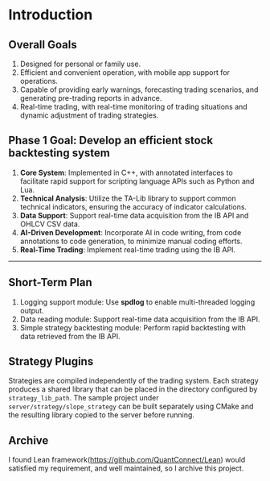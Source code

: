 # Introduction

## Overall Goals

1. Designed for personal or family use.
2. Efficient and convenient operation, with mobile app support for operations.
3. Capable of providing early warnings, forecasting trading scenarios, and generating pre-trading reports in advance.
4. Real-time trading, with real-time monitoring of trading situations and dynamic adjustment of trading strategies.

## Phase 1 Goal: Develop an efficient stock backtesting system

1. **Core System**: Implemented in C++, with annotated interfaces to facilitate rapid support for scripting language APIs such as Python and Lua.
2. **Technical Analysis**: Utilize the TA-Lib library to support common technical indicators, ensuring the accuracy of indicator calculations.
3. **Data Support**: Support real-time data acquisition from the IB API and OHLCV CSV data.
4. **AI-Driven Development**: Incorporate AI in code writing, from code annotations to code generation, to minimize manual coding efforts.
5. **Real-Time Trading**: Implement real-time trading using the IB API.

---

## Short-Term Plan

1. Logging support module: Use **spdlog** to enable multi-threaded logging output.
2. Data reading module: Support real-time data acquisition from the IB API.
3. Simple strategy backtesting module: Perform rapid backtesting with data retrieved from the IB API.

## Strategy Plugins

Strategies are compiled independently of the trading system. Each strategy
produces a shared library that can be placed in the directory configured by
`strategy_lib_path`. The sample project under `server/strategy/slope_strategy`
can be built separately using CMake and the resulting library copied to the
server before running.

## Archive
I found Lean framework(https://github.com/QuantConnect/Lean) would satisfied my requirement, and well maintained, so I archive this project.
